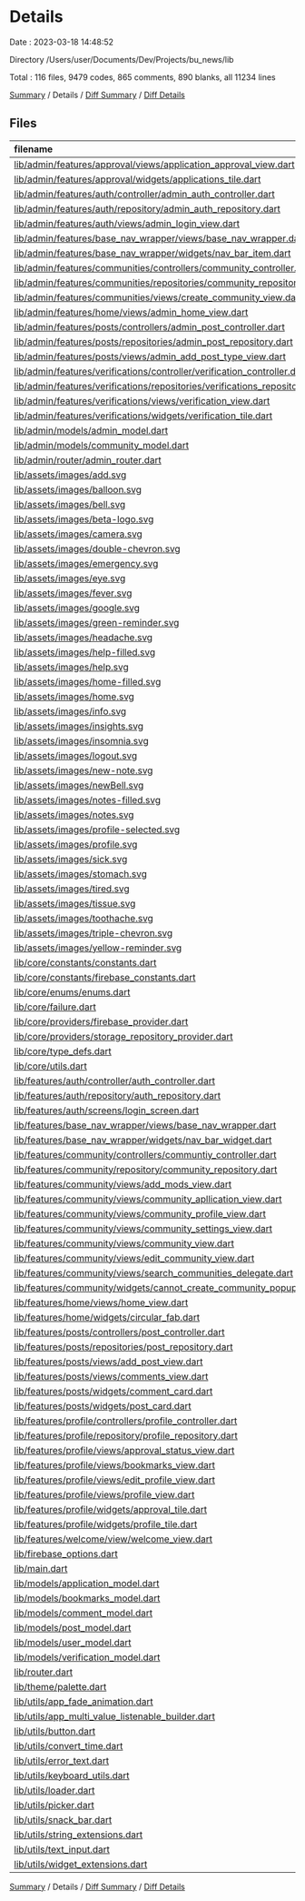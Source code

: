 # Details

Date : 2023-03-18 14:48:52

Directory /Users/user/Documents/Dev/Projects/bu_news/lib

Total : 116 files,  9479 codes, 865 comments, 890 blanks, all 11234 lines

[Summary](results.md) / Details / [Diff Summary](diff.md) / [Diff Details](diff-details.md)

## Files
| filename | language | code | comment | blank | total |
| :--- | :--- | ---: | ---: | ---: | ---: |
| [lib/admin/features/approval/views/application_approval_view.dart](/lib/admin/features/approval/views/application_approval_view.dart) | Dart | 390 | 18 | 14 | 422 |
| [lib/admin/features/approval/widgets/applications_tile.dart](/lib/admin/features/approval/widgets/applications_tile.dart) | Dart | 168 | 1 | 6 | 175 |
| [lib/admin/features/auth/controller/admin_auth_controller.dart](/lib/admin/features/auth/controller/admin_auth_controller.dart) | Dart | 46 | 0 | 10 | 56 |
| [lib/admin/features/auth/repository/admin_auth_repository.dart](/lib/admin/features/auth/repository/admin_auth_repository.dart) | Dart | 67 | 16 | 15 | 98 |
| [lib/admin/features/auth/views/admin_login_view.dart](/lib/admin/features/auth/views/admin_login_view.dart) | Dart | 89 | 24 | 9 | 122 |
| [lib/admin/features/base_nav_wrapper/views/base_nav_wrapper.dart](/lib/admin/features/base_nav_wrapper/views/base_nav_wrapper.dart) | Dart | 68 | 5 | 7 | 80 |
| [lib/admin/features/base_nav_wrapper/widgets/nav_bar_item.dart](/lib/admin/features/base_nav_wrapper/widgets/nav_bar_item.dart) | Dart | 151 | 5 | 18 | 174 |
| [lib/admin/features/communities/controllers/community_controller.dart](/lib/admin/features/communities/controllers/community_controller.dart) | Dart | 114 | 6 | 15 | 135 |
| [lib/admin/features/communities/repositories/community_repository.dart](/lib/admin/features/communities/repositories/community_repository.dart) | Dart | 101 | 6 | 14 | 121 |
| [lib/admin/features/communities/views/create_community_view.dart](/lib/admin/features/communities/views/create_community_view.dart) | Dart | 99 | 0 | 7 | 106 |
| [lib/admin/features/home/views/admin_home_view.dart](/lib/admin/features/home/views/admin_home_view.dart) | Dart | 59 | 1 | 7 | 67 |
| [lib/admin/features/posts/controllers/admin_post_controller.dart](/lib/admin/features/posts/controllers/admin_post_controller.dart) | Dart | 87 | 1 | 9 | 97 |
| [lib/admin/features/posts/repositories/admin_post_repository.dart](/lib/admin/features/posts/repositories/admin_post_repository.dart) | Dart | 27 | 1 | 5 | 33 |
| [lib/admin/features/posts/views/admin_add_post_type_view.dart](/lib/admin/features/posts/views/admin_add_post_type_view.dart) | Dart | 234 | 3 | 17 | 254 |
| [lib/admin/features/verifications/controller/verification_controller.dart](/lib/admin/features/verifications/controller/verification_controller.dart) | Dart | 88 | 2 | 11 | 101 |
| [lib/admin/features/verifications/repositories/verifications_repository.dart](/lib/admin/features/verifications/repositories/verifications_repository.dart) | Dart | 92 | 6 | 11 | 109 |
| [lib/admin/features/verifications/views/verification_view.dart](/lib/admin/features/verifications/views/verification_view.dart) | Dart | 432 | 7 | 13 | 452 |
| [lib/admin/features/verifications/widgets/verification_tile.dart](/lib/admin/features/verifications/widgets/verification_tile.dart) | Dart | 170 | 1 | 5 | 176 |
| [lib/admin/models/admin_model.dart](/lib/admin/models/admin_model.dart) | Dart | 50 | 1 | 11 | 62 |
| [lib/admin/models/community_model.dart](/lib/admin/models/community_model.dart) | Dart | 89 | 1 | 12 | 102 |
| [lib/admin/router/admin_router.dart](/lib/admin/router/admin_router.dart) | Dart | 24 | 50 | 4 | 78 |
| [lib/assets/images/add.svg](/lib/assets/images/add.svg) | XML | 3 | 0 | 1 | 4 |
| [lib/assets/images/balloon.svg](/lib/assets/images/balloon.svg) | XML | 3 | 0 | 1 | 4 |
| [lib/assets/images/bell.svg](/lib/assets/images/bell.svg) | XML | 4 | 0 | 1 | 5 |
| [lib/assets/images/beta-logo.svg](/lib/assets/images/beta-logo.svg) | XML | 15 | 0 | 1 | 16 |
| [lib/assets/images/camera.svg](/lib/assets/images/camera.svg) | XML | 3 | 0 | 1 | 4 |
| [lib/assets/images/double-chevron.svg](/lib/assets/images/double-chevron.svg) | XML | 3 | 0 | 1 | 4 |
| [lib/assets/images/emergency.svg](/lib/assets/images/emergency.svg) | XML | 3 | 0 | 1 | 4 |
| [lib/assets/images/eye.svg](/lib/assets/images/eye.svg) | XML | 3 | 0 | 1 | 4 |
| [lib/assets/images/fever.svg](/lib/assets/images/fever.svg) | XML | 9 | 0 | 1 | 10 |
| [lib/assets/images/google.svg](/lib/assets/images/google.svg) | XML | 13 | 0 | 1 | 14 |
| [lib/assets/images/green-reminder.svg](/lib/assets/images/green-reminder.svg) | XML | 3 | 0 | 1 | 4 |
| [lib/assets/images/headache.svg](/lib/assets/images/headache.svg) | XML | 8 | 0 | 1 | 9 |
| [lib/assets/images/help-filled.svg](/lib/assets/images/help-filled.svg) | XML | 3 | 0 | 1 | 4 |
| [lib/assets/images/help.svg](/lib/assets/images/help.svg) | XML | 3 | 0 | 1 | 4 |
| [lib/assets/images/home-filled.svg](/lib/assets/images/home-filled.svg) | XML | 3 | 0 | 1 | 4 |
| [lib/assets/images/home.svg](/lib/assets/images/home.svg) | XML | 3 | 0 | 1 | 4 |
| [lib/assets/images/info.svg](/lib/assets/images/info.svg) | XML | 6 | 0 | 1 | 7 |
| [lib/assets/images/insights.svg](/lib/assets/images/insights.svg) | XML | 3 | 0 | 1 | 4 |
| [lib/assets/images/insomnia.svg](/lib/assets/images/insomnia.svg) | XML | 4 | 0 | 1 | 5 |
| [lib/assets/images/logout.svg](/lib/assets/images/logout.svg) | XML | 4 | 0 | 1 | 5 |
| [lib/assets/images/new-note.svg](/lib/assets/images/new-note.svg) | XML | 5 | 0 | 1 | 6 |
| [lib/assets/images/newBell.svg](/lib/assets/images/newBell.svg) | XML | 4 | 0 | 1 | 5 |
| [lib/assets/images/notes-filled.svg](/lib/assets/images/notes-filled.svg) | XML | 6 | 0 | 1 | 7 |
| [lib/assets/images/notes.svg](/lib/assets/images/notes.svg) | XML | 6 | 0 | 1 | 7 |
| [lib/assets/images/profile-selected.svg](/lib/assets/images/profile-selected.svg) | XML | 6 | 0 | 1 | 7 |
| [lib/assets/images/profile.svg](/lib/assets/images/profile.svg) | XML | 5 | 0 | 1 | 6 |
| [lib/assets/images/sick.svg](/lib/assets/images/sick.svg) | XML | 3 | 0 | 1 | 4 |
| [lib/assets/images/stomach.svg](/lib/assets/images/stomach.svg) | XML | 3 | 0 | 1 | 4 |
| [lib/assets/images/tired.svg](/lib/assets/images/tired.svg) | XML | 5 | 0 | 1 | 6 |
| [lib/assets/images/tissue.svg](/lib/assets/images/tissue.svg) | XML | 3 | 0 | 1 | 4 |
| [lib/assets/images/toothache.svg](/lib/assets/images/toothache.svg) | XML | 3 | 0 | 1 | 4 |
| [lib/assets/images/triple-chevron.svg](/lib/assets/images/triple-chevron.svg) | XML | 3 | 0 | 1 | 4 |
| [lib/assets/images/yellow-reminder.svg](/lib/assets/images/yellow-reminder.svg) | XML | 3 | 0 | 1 | 4 |
| [lib/core/constants/constants.dart](/lib/core/constants/constants.dart) | Dart | 24 | 4 | 6 | 34 |
| [lib/core/constants/firebase_constants.dart](/lib/core/constants/firebase_constants.dart) | Dart | 10 | 0 | 0 | 10 |
| [lib/core/enums/enums.dart](/lib/core/enums/enums.dart) | Dart | 4 | 10 | 2 | 16 |
| [lib/core/failure.dart](/lib/core/failure.dart) | Dart | 4 | 0 | 2 | 6 |
| [lib/core/providers/firebase_provider.dart](/lib/core/providers/firebase_provider.dart) | Dart | 9 | 0 | 1 | 10 |
| [lib/core/providers/storage_repository_provider.dart](/lib/core/providers/storage_repository_provider.dart) | Dart | 38 | 0 | 8 | 46 |
| [lib/core/type_defs.dart](/lib/core/type_defs.dart) | Dart | 4 | 0 | 1 | 5 |
| [lib/core/utils.dart](/lib/core/utils.dart) | Dart | 15 | 0 | 3 | 18 |
| [lib/features/auth/controller/auth_controller.dart](/lib/features/auth/controller/auth_controller.dart) | Dart | 72 | 1 | 13 | 86 |
| [lib/features/auth/repository/auth_repository.dart](/lib/features/auth/repository/auth_repository.dart) | Dart | 134 | 1 | 24 | 159 |
| [lib/features/auth/screens/login_screen.dart](/lib/features/auth/screens/login_screen.dart) | Dart | 59 | 15 | 3 | 77 |
| [lib/features/base_nav_wrapper/views/base_nav_wrapper.dart](/lib/features/base_nav_wrapper/views/base_nav_wrapper.dart) | Dart | 86 | 60 | 14 | 160 |
| [lib/features/base_nav_wrapper/widgets/nav_bar_widget.dart](/lib/features/base_nav_wrapper/widgets/nav_bar_widget.dart) | Dart | 53 | 11 | 7 | 71 |
| [lib/features/community/controllers/communtiy_controller.dart](/lib/features/community/controllers/communtiy_controller.dart) | Dart | 230 | 24 | 41 | 295 |
| [lib/features/community/repository/community_repository.dart](/lib/features/community/repository/community_repository.dart) | Dart | 196 | 18 | 22 | 236 |
| [lib/features/community/views/add_mods_view.dart](/lib/features/community/views/add_mods_view.dart) | Dart | 94 | 0 | 10 | 104 |
| [lib/features/community/views/community_apllication_view.dart](/lib/features/community/views/community_apllication_view.dart) | Dart | 210 | 4 | 12 | 226 |
| [lib/features/community/views/community_profile_view.dart](/lib/features/community/views/community_profile_view.dart) | Dart | 192 | 1 | 7 | 200 |
| [lib/features/community/views/community_settings_view.dart](/lib/features/community/views/community_settings_view.dart) | Dart | 55 | 1 | 5 | 61 |
| [lib/features/community/views/community_view.dart](/lib/features/community/views/community_view.dart) | Dart | 310 | 12 | 16 | 338 |
| [lib/features/community/views/edit_community_view.dart](/lib/features/community/views/edit_community_view.dart) | Dart | 170 | 0 | 11 | 181 |
| [lib/features/community/views/search_communities_delegate.dart](/lib/features/community/views/search_communities_delegate.dart) | Dart | 53 | 0 | 6 | 59 |
| [lib/features/community/widgets/cannot_create_community_popup.dart](/lib/features/community/widgets/cannot_create_community_popup.dart) | Dart | 92 | 3 | 4 | 99 |
| [lib/features/home/views/home_view.dart](/lib/features/home/views/home_view.dart) | Dart | 181 | 3 | 8 | 192 |
| [lib/features/home/widgets/circular_fab.dart](/lib/features/home/widgets/circular_fab.dart) | Dart | 153 | 8 | 30 | 191 |
| [lib/features/posts/controllers/post_controller.dart](/lib/features/posts/controllers/post_controller.dart) | Dart | 196 | 143 | 43 | 382 |
| [lib/features/posts/repositories/post_repository.dart](/lib/features/posts/repositories/post_repository.dart) | Dart | 177 | 1 | 21 | 199 |
| [lib/features/posts/views/add_post_view.dart](/lib/features/posts/views/add_post_view.dart) | Dart | 276 | 7 | 18 | 301 |
| [lib/features/posts/views/comments_view.dart](/lib/features/posts/views/comments_view.dart) | Dart | 114 | 11 | 7 | 132 |
| [lib/features/posts/widgets/comment_card.dart](/lib/features/posts/widgets/comment_card.dart) | Dart | 52 | 2 | 3 | 57 |
| [lib/features/posts/widgets/post_card.dart](/lib/features/posts/widgets/post_card.dart) | Dart | 402 | 51 | 16 | 469 |
| [lib/features/profile/controllers/profile_controller.dart](/lib/features/profile/controllers/profile_controller.dart) | Dart | 134 | 38 | 23 | 195 |
| [lib/features/profile/repository/profile_repository.dart](/lib/features/profile/repository/profile_repository.dart) | Dart | 130 | 24 | 17 | 171 |
| [lib/features/profile/views/approval_status_view.dart](/lib/features/profile/views/approval_status_view.dart) | Dart | 192 | 6 | 9 | 207 |
| [lib/features/profile/views/bookmarks_view.dart](/lib/features/profile/views/bookmarks_view.dart) | Dart | 106 | 2 | 3 | 111 |
| [lib/features/profile/views/edit_profile_view.dart](/lib/features/profile/views/edit_profile_view.dart) | Dart | 541 | 8 | 16 | 565 |
| [lib/features/profile/views/profile_view.dart](/lib/features/profile/views/profile_view.dart) | Dart | 231 | 20 | 20 | 271 |
| [lib/features/profile/widgets/approval_tile.dart](/lib/features/profile/widgets/approval_tile.dart) | Dart | 95 | 1 | 4 | 100 |
| [lib/features/profile/widgets/profile_tile.dart](/lib/features/profile/widgets/profile_tile.dart) | Dart | 111 | 1 | 6 | 118 |
| [lib/features/welcome/view/welcome_view.dart](/lib/features/welcome/view/welcome_view.dart) | Dart | 44 | 15 | 4 | 63 |
| [lib/firebase_options.dart](/lib/firebase_options.dart) | Dart | 60 | 12 | 5 | 77 |
| [lib/main.dart](/lib/main.dart) | Dart | 127 | 0 | 13 | 140 |
| [lib/models/application_model.dart](/lib/models/application_model.dart) | Dart | 89 | 1 | 11 | 101 |
| [lib/models/bookmarks_model.dart](/lib/models/bookmarks_model.dart) | Dart | 45 | 1 | 12 | 58 |
| [lib/models/comment_model.dart](/lib/models/comment_model.dart) | Dart | 77 | 0 | 8 | 85 |
| [lib/models/post_model.dart](/lib/models/post_model.dart) | Dart | 162 | 1 | 12 | 175 |
| [lib/models/user_model.dart](/lib/models/user_model.dart) | Dart | 112 | 1 | 11 | 124 |
| [lib/models/verification_model.dart](/lib/models/verification_model.dart) | Dart | 80 | 1 | 11 | 92 |
| [lib/router.dart](/lib/router.dart) | Dart | 61 | 28 | 3 | 92 |
| [lib/theme/palette.dart](/lib/theme/palette.dart) | Dart | 98 | 10 | 10 | 118 |
| [lib/utils/app_fade_animation.dart](/lib/utils/app_fade_animation.dart) | Dart | 27 | 6 | 6 | 39 |
| [lib/utils/app_multi_value_listenable_builder.dart](/lib/utils/app_multi_value_listenable_builder.dart) | Dart | 23 | 2 | 4 | 29 |
| [lib/utils/button.dart](/lib/utils/button.dart) | Dart | 207 | 10 | 14 | 231 |
| [lib/utils/convert_time.dart](/lib/utils/convert_time.dart) | Dart | 7 | 0 | 1 | 8 |
| [lib/utils/error_text.dart](/lib/utils/error_text.dart) | Dart | 11 | 0 | 2 | 13 |
| [lib/utils/keyboard_utils.dart](/lib/utils/keyboard_utils.dart) | Dart | 9 | 0 | 3 | 12 |
| [lib/utils/loader.dart](/lib/utils/loader.dart) | Dart | 22 | 15 | 5 | 42 |
| [lib/utils/picker.dart](/lib/utils/picker.dart) | Dart | 43 | 3 | 5 | 51 |
| [lib/utils/snack_bar.dart](/lib/utils/snack_bar.dart) | Dart | 11 | 5 | 3 | 19 |
| [lib/utils/string_extensions.dart](/lib/utils/string_extensions.dart) | Dart | 40 | 1 | 10 | 51 |
| [lib/utils/text_input.dart](/lib/utils/text_input.dart) | Dart | 90 | 107 | 9 | 206 |
| [lib/utils/widget_extensions.dart](/lib/utils/widget_extensions.dart) | Dart | 30 | 0 | 13 | 43 |

[Summary](results.md) / Details / [Diff Summary](diff.md) / [Diff Details](diff-details.md)